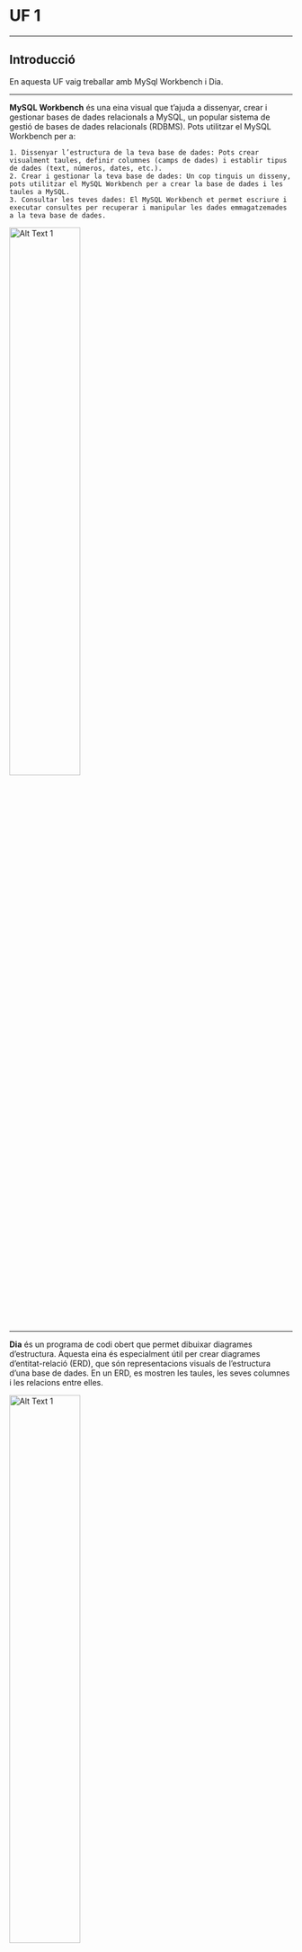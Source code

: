 # UF 1

***

## Introducció

  En aquesta UF vaig treballar amb MySql Workbench i Dia.

***

   __MySQL Workbench__ és una eina visual que t’ajuda a dissenyar, crear i gestionar bases de dades relacionals a MySQL, un popular sistema de gestió de bases de dades relacionals (RDBMS).           Pots utilitzar el MySQL Workbench per a:

    1. Dissenyar l’estructura de la teva base de dades: Pots crear visualment taules, definir columnes (camps de dades) i establir tipus de dades (text, números, dates, etc.).
    2. Crear i gestionar la teva base de dades: Un cop tinguis un disseny, pots utilitzar el MySQL Workbench per a crear la base de dades i les taules a MySQL.
    3. Consultar les teves dades: El MySQL Workbench et permet escriure i executar consultes per recuperar i manipular les dades emmagatzemades a la teva base de dades.
    
<img src="https://github.com/mahisumit/DAW-Base-de-dades/blob/main/1.%20Introducci%C3%B3%20a%20les%20bases%20de%20dades%20(UF1)/assests/mysql%20workbench.jpg" alt="Alt Text 1"  style="width: 50%;" >

***
  __Dia__ és un programa de codi obert que permet dibuixar diagrames d’estructura. Aquesta eina és especialment útil per crear diagrames d’entitat-relació (ERD), que són representacions visuals de l’estructura d’una base de dades. En un ERD, es mostren les taules, les seves columnes i les relacions entre elles.

<img src="https://github.com/mahisumit/DAW-Base-de-dades/blob/main/1.%20Introducci%C3%B3%20a%20les%20bases%20de%20dades%20(UF1)/assests/dia.png" alt="Alt Text 1"  style="width: 50%;" >

***
## Activitats
  1. [Activitat Ap1 - Diagrama ER](https://github.com/mahisumit/DAW-BaseDeDades/tree/main/1.%20Introducci%C3%B3%20a%20les%20bases%20de%20dades%20(UF1)/Activitat%20Ap1%20-%20Diagrames%20ER)
  2. [Activitat Ap2 - Disseny lògic (Workbench)](https://github.com/mahisumit/DAW-BaseDeDades/tree/main/1.%20Introducci%C3%B3%20a%20les%20bases%20de%20dades%20(UF1)/Activitat%20Ap2%20-%20Disseny%20l%C3%B2gic%20(Workbench))
  3. [MySql Workbench Exercicis](https://github.com/mahisumit/DAW-BaseDeDades/tree/main/1.%20Introducci%C3%B3%20a%20les%20bases%20de%20dades%20(UF1)/MySQL%20Workbench%20Exercicis)
